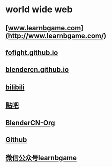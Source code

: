 # world wide web

## [www.learnbgame.com](http://www.learnbgame.com/)

## [fofight.github.io](https://fofight.github.io/)

## [blendercn.github.io](https://blendercn.github.io/)

## [bilibili](https://space.bilibili.com/267499384)

## [贴吧](https://tieba.baidu.com/f?kw=learnbgame&fr=index)

## [BlenderCN-Org](https://github.com/BlenderCN-Org)

## [Github](https://github.com/BlenderCN/Learnbgame)

## [微信公众号learnbgame]()

